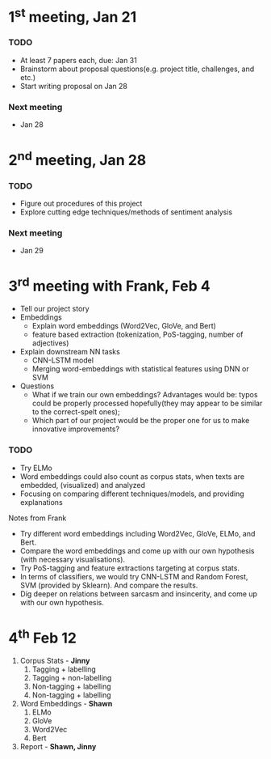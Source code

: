 # 1<sup>st</sup> meeting, Jan 21 
### TODO
- At least 7 papers each, due: Jan 31
- Brainstorm about proposal questions(e.g. project title, challenges, and etc.)
- Start writing proposal on Jan 28
### Next meeting
- Jan 28

# 2<sup>nd</sup> meeting, Jan 28
### TODO
- Figure out procedures of this project
- Explore cutting edge techniques/methods of sentiment analysis
### Next meeting
- Jan 29

# 3<sup>rd</sup> meeting with Frank, Feb 4
- Tell our project story
- Embeddings
	- Explain word embeddings (Word2Vec, GloVe, and Bert)
	- feature based extraction (tokenization, PoS-tagging, number of adjectives)
- Explain downstream NN tasks
	- CNN-LSTM model
	- Merging word-embeddings with statistical features using DNN or SVM
- Questions
	- What if we train our own embeddings? Advantages would be: typos could be properly processed hopefully(they may appear to be similar to the correct-spelt ones);
	- Which part of our project would be the proper one for us to make innovative improvements?

### TODO
- Try ELMo
- Word embeddings could also count as corpus stats, when texts are embedded, (visualized) and analyzed
- Focusing on comparing different techniques/models, and providing explanations

Notes from Frank
- Try different word embeddings including Word2Vec, GloVe, ELMo, and Bert.
- Compare the word embeddings and come up with our own hypothesis (with necessary visualisations).
- Try PoS-tagging and feature extractions targeting at corpus stats.
- In terms of classifiers, we would try CNN-LSTM and Random Forest, SVM (provided by Sklearn). And compare the results.
- Dig deeper on relations between sarcasm and insincerity, and come up with our own hypothesis.

# 4<sup>th</sup> Feb 12
1. Corpus Stats - **Jinny**
	1. Tagging + labelling
	2. Tagging + non-labelling
	3. Non-tagging + labelling
	4. Non-tagging + labelling
2. Word Embeddings - **Shawn**
	1. ELMo
	2. GloVe
	3. Word2Vec
	4. Bert
3. Report - **Shawn, Jinny**
